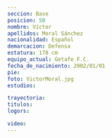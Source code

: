 ```yaml
---
seccion: Base
posicion: 50
nombre: Víctor
apellidos: Moral Sánchez
nacionalidad: Español
demarcacion: Defensa
estatura: 178 cm
equipo_actual: Getafe F.C.
fecha_de_nacimiento: 2002/01/01
pie: 
foto: VictorMoral.jpg
estudios:

trayectoria:
titulos:
logors:

video:
---
```

